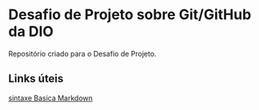# Desafio de Projeto sobre Git/GitHub da DIO
Repositório criado para o Desafio de Projeto.

## Links úteis
[sintaxe Basica Markdown](https://www.markdownguide.org/basic-syntax) 
